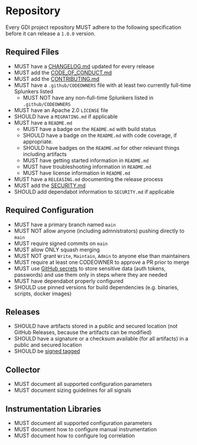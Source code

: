 # Repository

Every GDI project repository MUST adhere to the following specification before
it can release a `1.0.0` version.

## Required Files

- MUST have a [CHANGELOG.md](templates/CHANGELOG.md) updated for every release
- MUST add the [CODE_OF_CONDUCT.md](templates/CODE_OF_CONDUCT.md)
- MUST add the [CONTRIBUTING.md](templates/CONTRIBUTING.md)
- MUST have a `.github/CODEOWNERS` file with at least two currently full-time Splunkers listed
  - MUST NOT have any non-full-time Splunkers listed in `.github/CODEOWNERS`
- MUST have an Apache 2.0 `LICENSE` file
- SHOULD have a `MIGRATING.md` if applicable
- MUST have a `README.md`
  - MUST have a badge on the `README.md` with build status
  - SHOULD have a badge on the `README.md` with code coverage, if appropriate.
  - SHOULD have badges on the `README.md` for other relevant things including artifacts
  - MUST have getting started information in `README.md`
  - MUST have troubleshooting information in `README.md`
  - MUST have license information in `README.md`
- MUST have a `RELEASING.md` documenting the release process
- MUST add the [SECURITY.md](templates/SECURITY.md)
- SHOULD add dependabot information to `SECURITY.md` if applicable

## Required Configuration

- MUST have a primary branch named `main`
- MUST NOT allow anyone (including admnistrators) pushing directly to `main`
- MUST require signed commits on `main`
- MUST allow ONLY squash merging
- MUST NOT grant `Write`, `Maintain`, `Admin` to anyone else than maintainers
- MUST require at least one CODEOWNER to approve a PR prior to merge
- MUST use [GitHub secrets](https://docs.github.com/en/actions/reference/encrypted-secrets) to store sensitive data (auth tokens, passwords) and use them only in steps where they are needed
- MUST have dependabot properly configured
- SHOULD use pinned versions for build dependencies (e.g. binaries, scripts, docker images)

## Releases

- SHOULD have artifacts stored in a public and secured location (not GitHub Releases, because the artifacts can be modified)
- SHOULD have a signature or a checksum available (for all artifacts) in a public and secured location
- SHOULD be [signed tagged](https://docs.github.com/en/github/authenticating-to-github/signing-tags)

## Collector

- MUST document all supported configuration parameters
- MUST document sizing guidelines for all signals

## Instrumentation Libraries

- MUST document all supported configuration parameters
- MUST document how to configure manual instrumentation
- MUST document how to configure log correlation

